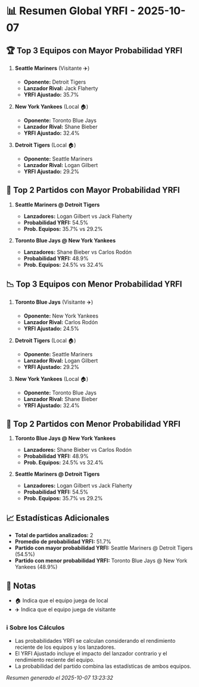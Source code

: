 # 📊 Resumen Global YRFI - 2025-10-07

## 🏆 Top 3 Equipos con Mayor Probabilidad YRFI

1. **Seattle Mariners** (Visitante ✈️)
   - **Oponente:** Detroit Tigers
   - **Lanzador Rival:** Jack Flaherty
   - **YRFI Ajustado:** 35.7%

2. **New York Yankees** (Local 🏠)
   - **Oponente:** Toronto Blue Jays
   - **Lanzador Rival:** Shane Bieber
   - **YRFI Ajustado:** 32.4%

3. **Detroit Tigers** (Local 🏠)
   - **Oponente:** Seattle Mariners
   - **Lanzador Rival:** Logan Gilbert
   - **YRFI Ajustado:** 29.2%

## 🎯 Top 2 Partidos con Mayor Probabilidad YRFI

1. **Seattle Mariners @ Detroit Tigers**
   - **Lanzadores:** Logan Gilbert vs Jack Flaherty
   - **Probabilidad YRFI:** 54.5%
   - **Prob. Equipos:** 35.7% vs 29.2%

2. **Toronto Blue Jays @ New York Yankees**
   - **Lanzadores:** Shane Bieber vs Carlos Rodón
   - **Probabilidad YRFI:** 48.9%
   - **Prob. Equipos:** 24.5% vs 32.4%

## 📉 Top 3 Equipos con Menor Probabilidad YRFI

1. **Toronto Blue Jays** (Visitante ✈️)
   - **Oponente:** New York Yankees
   - **Lanzador Rival:** Carlos Rodón
   - **YRFI Ajustado:** 24.5%

2. **Detroit Tigers** (Local 🏠)
   - **Oponente:** Seattle Mariners
   - **Lanzador Rival:** Logan Gilbert
   - **YRFI Ajustado:** 29.2%

3. **New York Yankees** (Local 🏠)
   - **Oponente:** Toronto Blue Jays
   - **Lanzador Rival:** Shane Bieber
   - **YRFI Ajustado:** 32.4%

## 🛑 Top 2 Partidos con Menor Probabilidad YRFI

1. **Toronto Blue Jays @ New York Yankees**
   - **Lanzadores:** Shane Bieber vs Carlos Rodón
   - **Probabilidad YRFI:** 48.9%
   - **Prob. Equipos:** 24.5% vs 32.4%

2. **Seattle Mariners @ Detroit Tigers**
   - **Lanzadores:** Logan Gilbert vs Jack Flaherty
   - **Probabilidad YRFI:** 54.5%
   - **Prob. Equipos:** 35.7% vs 29.2%

## 📈 Estadísticas Adicionales

- **Total de partidos analizados:** 2
- **Promedio de probabilidad YRFI:** 51.7%
- **Partido con mayor probabilidad YRFI:** Seattle Mariners @ Detroit Tigers (54.5%)
- **Partido con menor probabilidad YRFI:** Toronto Blue Jays @ New York Yankees (48.9%)

## 📝 Notas

- 🏠 Indica que el equipo juega de local
- ✈️ Indica que el equipo juega de visitante

### ℹ️ Sobre los Cálculos
- Las probabilidades YRFI se calculan considerando el rendimiento reciente de los equipos y los lanzadores.
- El YRFI Ajustado incluye el impacto del lanzador contrario y el rendimiento reciente del equipo.
- La probabilidad del partido combina las estadísticas de ambos equipos.

*Resumen generado el 2025-10-07 13:23:32*